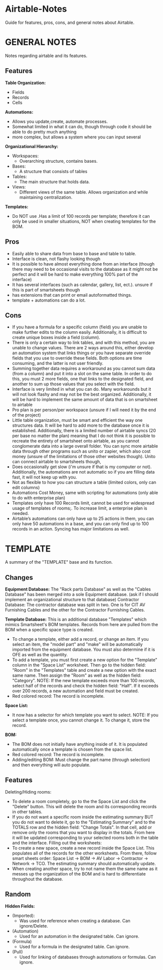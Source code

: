 # Airtable-Notes
Guide for features, pros, cons, and general notes about Airtable.

# GENERAL NOTES
Notes regarding airtable and its features.

## Features

**Table Organization:**
- Fields
- Records
- Cells
  
**Automations:**
- Allows you update,create, automate processes.
- Somewhat limited in what it can do, though through code it should be able to do pretty much anything
- more complex, but allows a system where you can input several
  
**Organizational Hierarchy:**
- Workspaces:
	- Overarching structure, contains bases.
- Bases:
	- A structure that consists of tables
- Tables:
	- The main structure that holds data.
- Views:
	- Different views of the same table. Allows organization and while maintaining centralization.

**Templates:**
- Do NOT use .Has a limit of 100 records per template; therefore it can only be used in smaller situations, NOT when creating templates for the BOM.

## Pros
- Easily able to share data from base to base and table to table.
- Interface is clean, not flashy looking though
- It is possible to have almost everything done from an interface (though there may need to be occasional visits to the database as it might not be perfect and it will be hard to make everything 100% part of the interface) 
- It has several interfaces (such as calendar, gallery, list, ect.). unsure if this is part of smartsheets though
- has extensions that can print or email autoformatted things.
- template + automations can do a lot.

## Cons
- If you have a formula for a specific column (field) you are unable to make further edits to the  column easily. Additionally, it is difficult to create unique boxes inside a field (column). 
- There is only a certain way to link tables, and with this method, you are unable to change values. There are 2 ways around this, either develop an automation system that links things or you have separate override fields that you use to override these fields. Both options are time consuming, and the latter is not user friendly.
-  Summing together data requires a workaround as you cannot sum data (from a column) and put it into a slot on the same table. In order to do this, you must 2 more fields, one that links to the designated field, and another to sum up those values that you select with the field.
- Interface is very limited in what you can do. Many workarounds but it will not look flashy and may not be the best organized. Additionally, it will be hard to implement the same amount of data that is on smartsheet to airtable
- Pro plan is per person/per workspace (unsure if I will need it by the end of the project)
- Little table organization, must be smart and efficient the way one structures data. It will be hard to add more to the database once it is established. Additionally, there is a limited number of airtable syncs (20 per base no matter the plan) meaning that I do not think it is possible to recreate the entirety of smartsheet onto airtable, as you cannot conglomerate data into a large overall folder. You can sync more airtable data through other programs such as unito or zapier, which also cost money (unsure of the limitations of those other websites though). Unito can connect airtable to smartsheets though, 
- Does occasionally get slow (i'm unsure if that is my computer or not). Additionally, the automations are not automatic so if you are filling data fast, it will not keep up with you. 
- Not as flexible to how you can structure a table (limited colors, only can edit columns) 
- Automations Cost Money, same with scripting for automations (only able to do with enterprise plan)
- Templates only have 100 Records limit, cannot be used for widespread usage of templates of rooms;. To increase limit, a enterprise plan is needed. 
- Airtable’s automations can only have up to 25 actions in them, you can only have 50 automations in a base, and you can only find up to 100 records in an action. Syncing has major limitations as well.

# TEMPLATE
A summary of the "TEMPLATE" base and its function.

## Changes

**Equipment Database:**
The "Rack parts Database" as well as the "Cables Database" has been merged into a sole Equipment database. (ask if I should implement an organizational structure to that database)
Contractor Database:
The contractor database was split in two. One is for CIT AV Furnishing Cables and the other for the Contractor Furnishing Cables. 

**Template Database:** 
This is an additional database "Templates" which mimics Smartsheet's BOM templates. Records from here are pulled from the BOM when a specific space type is created. 
- To change a template, either add a record, or change an item. If you select an item, the "model part" and "make" will be automatically imported from the equipment database. You must also determine if it is OFE as well as the quantity.
- To add a template, you must first create a new option for the "Template" column in the "Space List" worksheet. Then go to the hidden field:  "Room" in the "Templates" table and create a new option with the exact same name. Then assign the "Room" as well as the hidden field:  "Category". NOTE: If the new template exceeds more than 100 records, select half of the records and check the hidden field: "Half". If it exceeds over 200 records, a new automation and field must be created.
- Red colored record: The record is incomplete.
  
**Space List:**
- It now has a selector for which template you want to select. NOTE: If you select a template once, you cannot change it. To change it, store the record.

**BOM:**
- The BOM does not initially have anything inside of it. It is populated automatically once a template is chosen from the space list.
- Red colored record: The record is incomplete.
- Adding/editing BOM: Must change the part name (through selection) and then everything will auto populate. 

## Features

Deleting/Hiding rooms:
- To delete a room completely, go to the the Space List and click the "Delete" button. This will delete the room and its corresponding records in other tables.
- If you do not want a specific room inside the estimating summary BUT you do not want to delete it, go to the "Estimating Summary" and to the TOTALS row and the hidden field: "Change Totals". In that cell, add or remove only the rooms that you want to display in the totals. From here it will be updated corresponding to your selected rooms both in the table and the interface.
Filling out the worksheets:
- To create a new space, create a new record inside the Space List. This populates all of the records for the other worksheets. From there, follow smart sheets order: Space List -> BOM -> AV Labor -> Contractor -> Network -> TCO. The estimating summary should automatically update.
- When creating another space, try to not name them the same name as it messes up the organization of the BOM and is hard to differentiate throughout the database.

## Random

**Hidden Fields:**
- (Imported):
	- Was used for reference when creating a database. Can ignore/Delete.
- (Automation)
	- Used for an automation in the designated table. Can ignore.
- (Formula)
	- Used for a formula in the designated table. Can ignore.
- (Pull)
	- Used for linking of databases through automations or formulas. Can ignore.
